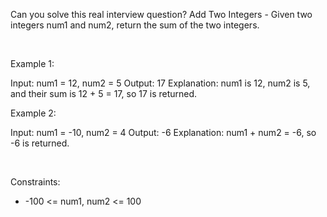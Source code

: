 Can you solve this real interview question? Add Two Integers - Given two integers num1 and num2, return the sum of the two integers.

 

Example 1:


Input: num1 = 12, num2 = 5
Output: 17
Explanation: num1 is 12, num2 is 5, and their sum is 12 + 5 = 17, so 17 is returned.


Example 2:


Input: num1 = -10, num2 = 4
Output: -6
Explanation: num1 + num2 = -6, so -6 is returned.


 

Constraints:

 * -100 <= num1, num2 <= 100